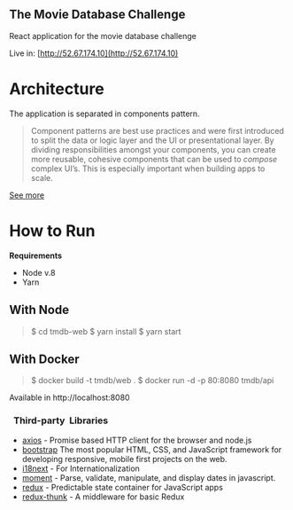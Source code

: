 ## The Movie Database Challenge
React application for the movie database challenge 

Live in: [http://52.67.174.10](http://52.67.174.10)

# Architecture
The application is separated in components pattern.

> Component patterns are best use practices and were first introduced to split the data or logic layer and the UI or presentational layer. By dividing responsibilities amongst your components, you can create more reusable, cohesive components that can be used to _compose_ complex UI’s. This is especially important when building apps to scale.

[See more](https://medium.com/teamsubchannel/react-component-patterns-e7fb75be7bb0)

# How to Run

**Requirements**
 - Node  v.8
 - Yarn

## With Node
> $ cd tmdb-web
> $ yarn install 
> $ yarn start

## With Docker

> $ docker build -t tmdb/web .
> $ docker run -d -p 80:8080 tmdb/api

Available in http://localhost:8080

### ​ ​ Third-party​ ​ Libraries

 - [axios](https://github.com/axios/axios)  - Promise based HTTP client for the browser and node.js
 - [bootstrap](https://github.com/expressjs/cors) The most popular HTML, CSS, and JavaScript framework for developing responsive, mobile first projects on the web.
 - [i18next]([https://github.com/i18next/i18next](https://github.com/i18next/i18next))  - For Internationalization
 - [moment](https://github.com/moment/moment) - Parse, validate, manipulate, and display dates in javascript.
 - [redux](https://github.com/reduxjs/redux) - Predictable state container for JavaScript apps
 - [redux-thunk](https://github.com/reduxjs/redux-thunk) - A middleware for basic Redux
